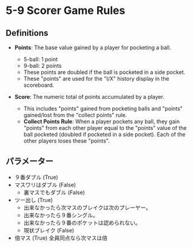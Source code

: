 # 5-9 Scorer Game Rules

## Definitions

* **Points**: The base value gained by a player for pocketing a ball.

  * 5-ball: 1 point
  * 9-ball: 2 points
  * These points are doubled if the ball is pocketed in a side pocket.
  * These "points" are used for the "I/X" history display in the scoreboard.
* **Score**: The numeric total of points accumulated by a player.

  * This includes "points" gained from pocketing balls and "points" gained/lost from the "collect points" rule.
  * **Collect Points Rule**: When a player pockets any ball, they gain "points" from each other player equal to the "points" value of the ball pocketed (doubled if pocketed in a side pocket). Each of the other players loses these "points".

## パラメーター

* ９番ダブル (True)
* マスワリはダブル (False)
  * 裏マスでもダブル (False)
* ツー出し (True)
  * 出来なかったら次マスのブレイクは次のプレーヤー。
  * 出来なかったら９番シングル。
  * 出来なかったら９番のポケットは認められない。
  * 現状ブレイク (False)
* 倍マス (True) 全員同点なら次マスは倍
